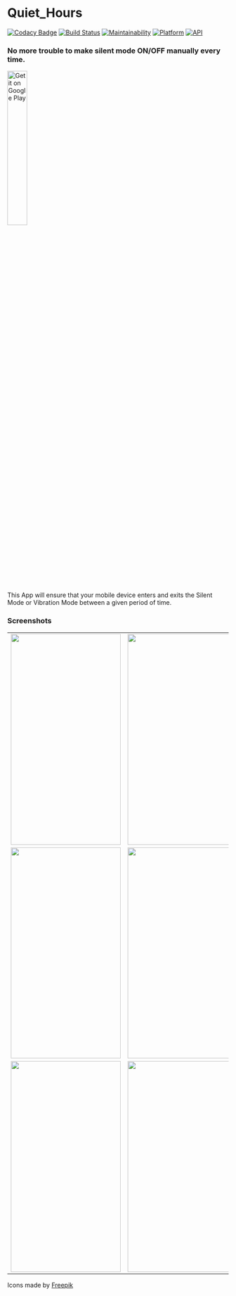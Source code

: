 # Quiet_Hours
[![Codacy Badge](https://api.codacy.com/project/badge/Grade/204a7b7e715543efb9171d82757a6476)](https://app.codacy.com/app/rob729/Quiet_Hours?utm_source=github.com&utm_medium=referral&utm_content=rob729/Quiet_Hours&utm_campaign=Badge_Grade_Dashboard)
[![Build Status](https://travis-ci.org/rob729/Quiet_Hours.svg?branch=master)](https://travis-ci.org/rob729/Quiet_Hours)
[![Maintainability](https://api.codeclimate.com/v1/badges/7cce8f6e010d88945691/maintainability)](https://codeclimate.com/github/rob729/Quiet_Hours/maintainability)
[![Platform](https://img.shields.io/badge/platform-android-blue.svg)](http://developer.android.com/index.html)
[![API](https://img.shields.io/badge/API-20%2B-blue.svg?style=flat)](https://android-arsenal.com/api?level=20)
### No more trouble to make silent mode ON/OFF manually every time.

<a href='https://play.google.com/store/apps/details?id=com.rob729.quiethours'><img alt='Get it on Google Play' src='https://play.google.com/intl/en_us/badges/images/generic/en_badge_web_generic.png' width="30%" height="30%"/></a>


This App will ensure that your mobile device enters and exits the Silent Mode or Vibration Mode between a given period of time.

### Screenshots
<table>
   <tr>
<td><img src = "https://camo.githubusercontent.com/ffc053133d62cec073b86798624fc5c638eebe15bf16926bd8ab2d188ce42880/68747470733a2f2f6d656469612e67697068792e636f6d2f6d656469612f3237684d427952385361644a4774383849582f67697068792e676966" height = "480" width="250"></td>
<td><img src = "https://user-images.githubusercontent.com/61552810/99909443-948d1c80-2d0e-11eb-9b8e-28121ea4b616.png" height = "480" width="250"></td>
<td><img src = "https://user-images.githubusercontent.com/61552810/99909446-95be4980-2d0e-11eb-93be-0729c7b36a47.png" height = "480" width="250"></td>
  </tr>
   <tr>
<td><img src = "https://user-images.githubusercontent.com/61552810/99909447-9656e000-2d0e-11eb-9867-dc7b76f841f8.png" height = "480" width="250"></td>
<td><img src = "https://user-images.githubusercontent.com/61552810/99909448-9656e000-2d0e-11eb-93c5-33bbad8f9027.png" height = "480" width="250"></td>
<td><img src = "https://user-images.githubusercontent.com/61552810/99909449-96ef7680-2d0e-11eb-9496-07688b263a94.png" height = "480" width="250"></td>
  </tr>
  
   <tr>
<td><img src = "https://user-images.githubusercontent.com/61552810/99909450-97880d00-2d0e-11eb-8a27-4a8847e57872.png" height = "480" width="250"></td>
<td><img src = "https://user-images.githubusercontent.com/61552810/99909451-9820a380-2d0e-11eb-9e44-dd6be08342ee.png" height = "480" width="250"></td>
<td><img src = "https://user-images.githubusercontent.com/61552810/99909453-9820a380-2d0e-11eb-868e-62e5012b680f.png" height = "480" width="250"></td>
  </tr>  
</table>        

<div>Icons made by <a href="https://www.freepik.com/" title="Freepik">Freepik</a></div>
